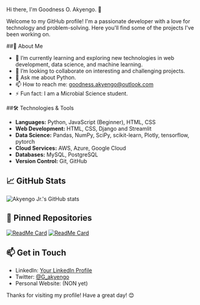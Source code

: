 Hi there, I'm Goodness O. Akyengo. 👋

Welcome to my GitHub profile! I'm a passionate developer with a love for technology and problem-solving. Here you'll find some of the projects I've been working on.

##🚀 About Me

- 🌱 I’m currently learning and exploring new technologies in web development, data science, and machine learning.
- 👯 I’m looking to collaborate on interesting and challenging projects.
- 💬 Ask me about Python.
- 📫 How to reach me: [goodness.akyengo@outlook.com](mailto:goodness.akyengo@outlook.com)
- ⚡ Fun fact: I am a Microbial Science student.

##🛠️ Technologies & Tools

- **Languages:** Python, JavaScript (Beginner), HTML, CSS
- **Web Development:** HTML, CSS, Django and Streamlit
- **Data Science:** Pandas, NumPy, SciPy, scikit-learn, Plotly, tensorflow, pytorch
- **Cloud Services:** AWS, Azure, Google Cloud
- **Databases:** MySQL, PostgreSQL
- **Version Control:** Git, GitHub

## 📈 GitHub Stats

![Akyengo Jr.'s GitHub stats](https://github-readme-stats.vercel.app/api?username=akyengo-Jr&show_icons=true&theme=radical)

## 📌 Pinned Repositories

[![ReadMe Card](https://github-readme-stats.vercel.app/api/pin/?username=akyengo-Jr&repo=your-repo-name&theme=radical)](https://github.com/akyengo-Jr/analysis-dashboard)
[![ReadMe Card](https://github-readme-stats.vercel.app/api/pin/?username=akyengo-Jr&repo=another-repo-name&theme=radical)](https://github.com/akyengo-Jr/data-science-ipython-notebooks)

## 📫 Get in Touch

- LinkedIn: [Your LinkedIn Profile](https://www.linkedin.com/in/your-linkedin-profile)
- Twitter: [@G_akyengo](https://x.com/G_akyengo)
- Personal Website: (NON yet)

Thanks for visiting my profile! Have a great day! 😊
